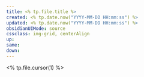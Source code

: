 ```yaml
---
title: <% tp.file.title %>
created: <% tp.date.now("YYYY-MM-DD HH:mm:ss") %>
updated: <% tp.date.now("YYYY-MM-DD HH:mm:ss") %>
obsidianUIMode: source
cssclass: img-grid, centerAlign
up:
same:
down:
---
```


<% tp.file.cursor(1) %>


